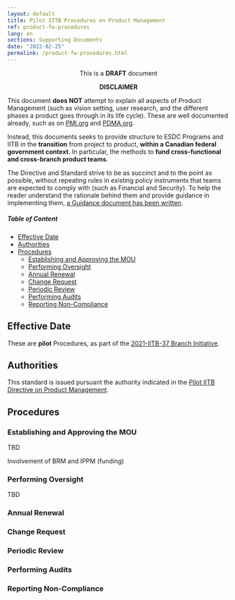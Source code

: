 ```yaml
---
layout: default
title: Pilot IITB Procedures on Product Management
ref: product-fw-procedures
lang: en
sections: Supporting Documents
date: "2022-02-25"
permalink: /product-fw-procedures.html
---
```

<!-- markdownlint-disable MD033 -->

<div class="alert alert-info" style="text-align: center;">This is a <strong>DRAFT</strong> document</div>

<div class="alert alert-warning">
    <p align="center"><strong>DISCLAIMER</strong></p>
    <p>
This document <strong>does NOT</strong> attempt to explain all aspects of Product Management (such as vision setting, user research, and the different phases a product goes through in its life cycle).
These are well documented already, such as on <a href="https://www.pmi.org/disciplined-agile/process/product-management">PMI.org</a> and <a href="https://community.pdma.org/knowledgehub/home">PDMA.org</a>.
    </p>
    <p>
    Instead, this documents seeks to provide structure to ESDC Programs and IITB in the <strong>transition</strong> from project to product, <strong>within a Canadian federal government context</strong>.
    In particular, the methods to <strong>fund cross-functional and cross-branch product teams</strong>.
    </p>
    <p>
    The Directive and Standard strive to be as succinct and to the point as possible, without repeating rules in existing policy instruments that teams are expected to comply with (such as Financial and Security). To help the reader understand the rationale behind them and provide guidance in implementing them, <a href="{{ site.baseurl }}/product-fw-guidance.html">a Guidance document has been written</a>.
    </p>
</div>

<!-- markdownlint-disable MD001 -->
##### Table of Content <!-- omit in toc -->
<!-- markdownlint-enable MD001 -->
- [Effective Date](#effective-date)
- [Authorities](#authorities)
- [Procedures](#procedures)
  - [Establishing and Approving the MOU](#establishing-and-approving-the-mou)
  - [Performing Oversight](#performing-oversight)
  - [Annual Renewal](#annual-renewal)
  - [Change Request](#change-request)
  - [Periodic Review](#periodic-review)
  - [Performing Audits](#performing-audits)
  - [Reporting Non-Compliance](#reporting-non-compliance)

## Effective Date

These are **pilot** Procedures, as part of the [2021-IITB-37 Branch Initiative](https://gpp-ppm.service.gc.ca/sites/pwa/Project%20Detail%20Pages/Information%20du%20projet_Project%20Information.aspx?ProjUid=254fdc79-b54b-ec11-96b7-005056aff0e7&ret=0).

## Authorities

This standard is issued pursuant the authority indicated in the [Pilot IITB Directive on Product Management](product-fw-directive.html).

## Procedures

### Establishing and Approving the MOU

TBD

Involvement of BRM and IPPM (funding)

### Performing Oversight

TBD

### Annual Renewal

### Change Request

### Periodic Review

### Performing Audits

### Reporting Non-Compliance
